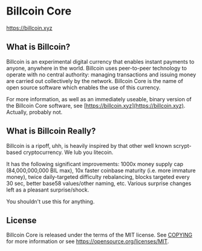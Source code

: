 Billcoin Core
=====================================

https://billcoin.xyz

What is Billcoin?
----------------

Billcoin is an experimental digital currency that enables instant payments to
anyone, anywhere in the world. Billcoin uses peer-to-peer technology to operate
with no central authority: managing transactions and issuing money are carried
out collectively by the network. Billcoin Core is the name of open source
software which enables the use of this currency.

For more information, as well as an immediately useable, binary version of
the Billcoin Core software, see [https://billcoin.xyz](https://billcoin.xyz). Actually, probably not.

What is Billcoin Really?
-----------------------

Billcoin is a ripoff, uhh, is heavily inspired by that other well known scrypt-based cryptocurrency. We lub you litecoin.

It has the following significant improvements: 1000x money supply cap (84,000,000,000 BIL max), 10x faster coinbase maturity (i.e. more immature money), twice daily-targeted difficulty rebalancing, blocks targeted every 30 sec, better base58 values/other naming, etc. Various surprise changes left as a pleasant surprise/shock.

You shouldn't use this for anything.

License
-------

Billcoin Core is released under the terms of the MIT license. See [COPYING](COPYING) for more
information or see https://opensource.org/licenses/MIT.
